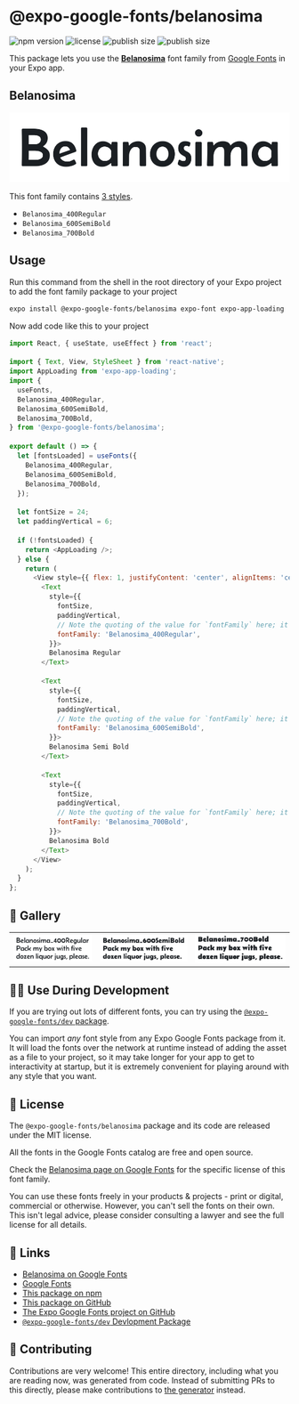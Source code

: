 # @expo-google-fonts/belanosima

![npm version](https://flat.badgen.net/npm/v/@expo-google-fonts/belanosima)
![license](https://flat.badgen.net/github/license/expo/google-fonts)
![publish size](https://flat.badgen.net/packagephobia/install/@expo-google-fonts/belanosima)
![publish size](https://flat.badgen.net/packagephobia/publish/@expo-google-fonts/belanosima)

This package lets you use the [**Belanosima**](https://fonts.google.com/specimen/Belanosima) font family from [Google Fonts](https://fonts.google.com/) in your Expo app.

## Belanosima

![Belanosima](./font-family.png)

This font family contains [3 styles](#-gallery).

- `Belanosima_400Regular`
- `Belanosima_600SemiBold`
- `Belanosima_700Bold`

## Usage

Run this command from the shell in the root directory of your Expo project to add the font family package to your project
```sh
expo install @expo-google-fonts/belanosima expo-font expo-app-loading
```

Now add code like this to your project
```js
import React, { useState, useEffect } from 'react';

import { Text, View, StyleSheet } from 'react-native';
import AppLoading from 'expo-app-loading';
import {
  useFonts,
  Belanosima_400Regular,
  Belanosima_600SemiBold,
  Belanosima_700Bold,
} from '@expo-google-fonts/belanosima';

export default () => {
  let [fontsLoaded] = useFonts({
    Belanosima_400Regular,
    Belanosima_600SemiBold,
    Belanosima_700Bold,
  });

  let fontSize = 24;
  let paddingVertical = 6;

  if (!fontsLoaded) {
    return <AppLoading />;
  } else {
    return (
      <View style={{ flex: 1, justifyContent: 'center', alignItems: 'center' }}>
        <Text
          style={{
            fontSize,
            paddingVertical,
            // Note the quoting of the value for `fontFamily` here; it expects a string!
            fontFamily: 'Belanosima_400Regular',
          }}>
          Belanosima Regular
        </Text>

        <Text
          style={{
            fontSize,
            paddingVertical,
            // Note the quoting of the value for `fontFamily` here; it expects a string!
            fontFamily: 'Belanosima_600SemiBold',
          }}>
          Belanosima Semi Bold
        </Text>

        <Text
          style={{
            fontSize,
            paddingVertical,
            // Note the quoting of the value for `fontFamily` here; it expects a string!
            fontFamily: 'Belanosima_700Bold',
          }}>
          Belanosima Bold
        </Text>
      </View>
    );
  }
};

```

## 🔡 Gallery


||||
|-|-|-|
|![Belanosima_400Regular](./Belanosima_400Regular.ttf.png)|![Belanosima_600SemiBold](./Belanosima_600SemiBold.ttf.png)|![Belanosima_700Bold](./Belanosima_700Bold.ttf.png)||


## 👩‍💻 Use During Development

If you are trying out lots of different fonts, you can try using the [`@expo-google-fonts/dev` package](https://github.com/expo/google-fonts/tree/master/font-packages/dev#readme).

You can import *any* font style from any Expo Google Fonts package from it. It will load the fonts
over the network at runtime instead of adding the asset as a file to your project, so it may take longer
for your app to get to interactivity at startup, but it is extremely convenient
for playing around with any style that you want.

## 📖 License

The `@expo-google-fonts/belanosima` package and its code are released under the MIT license.

All the fonts in the Google Fonts catalog are free and open source.

Check the [Belanosima page on Google Fonts](https://fonts.google.com/specimen/Belanosima) for the specific license of this font family.

You can use these fonts freely in your products & projects - print or digital, commercial or otherwise. However, you can't sell the fonts on their own. This isn't legal advice, please consider consulting a lawyer and see the full license for all details.

## 🔗 Links

- [Belanosima on Google Fonts](https://fonts.google.com/specimen/Belanosima)
- [Google Fonts](https://fonts.google.com/)
- [This package on npm](https://www.npmjs.com/package/@expo-google-fonts/belanosima)
- [This package on GitHub](https://github.com/expo/google-fonts/tree/master/font-packages/belanosima)
- [The Expo Google Fonts project on GitHub](https://github.com/expo/google-fonts)
- [`@expo-google-fonts/dev` Devlopment Package](https://github.com/expo/google-fonts/tree/master/font-packages/dev)

## 🤝 Contributing

Contributions are very welcome! This entire directory, including what you are reading now, was generated from code. Instead of submitting PRs to this directly, please make contributions to [the generator](https://github.com/expo/google-fonts/tree/master/packages/generator) instead.
